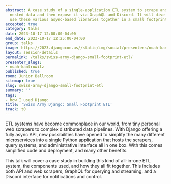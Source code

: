 ```yaml
---
abstract: A case study of a single-application ETL system to scrape and enrich complex
  nested data and then expose it via GraphQL and Discord. It will dive into how to
  use these various async-based libraries together in a small footprint app.
accepted: true
category: talks
date: 2023-10-17 12:00:00-04:00
end_date: 2023-10-17 12:25:00-04:00
group: talks
image: https://2023.djangocon.us//static/img/social/presenters/noah-kantrowitz.png
layout: session-details
permalink: /talks/swiss-army-django-small-footprint-etl/
presenter_slugs:
- noah-kantrowitz
published: true
room: Junior Ballroom
sitemap: true
slug: swiss-army-django-small-footprint-etl
summary: ''
tags:
- how I used Django
title: 'Swiss Army Django: Small Footprint ETL'
track: t0
---
```


ETL systems have become commonplace in our world, from tiny personal web scrapers to complex distributed data pipelines. With Django offering a fully async API, new possibilities have opened to simplify the many different microservices into a single Python application that hosts the scrapers, query systems, and administrative interface all in one box. With this comes simplified code and deployment, and many other benefits.

This talk will cover a case study in building this kind of all-in-one ETL system, the components used, and how they all fit together. This includes both API and web scrapers, GraphQL for querying and streaming, and a Discord interface for notifications and control.
